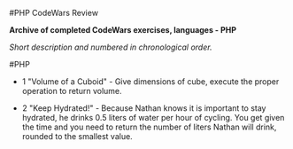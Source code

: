 #PHP CodeWars Review

**Archive of completed CodeWars exercises, languages - PHP**

*Short description and numbered in chronological order.*

#PHP

- 1 "Volume of a Cuboid" - Give dimensions of cube, execute the proper operation to return volume.

- 2 "Keep Hydrated!" - Because Nathan knows it is important to stay hydrated, he drinks 0.5 liters of water per hour of cycling.
 You get given the time and you need to return the number of liters Nathan will drink, rounded to the smallest value.
